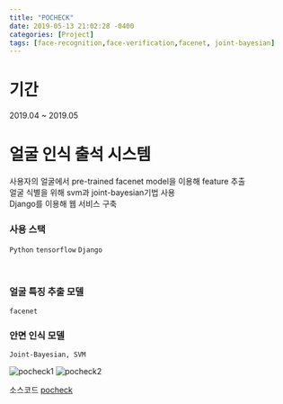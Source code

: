 ```yaml
---
title: "POCHECK"
date: 2019-05-13 21:02:28 -0400
categories: [Project]
tags: [face-recognition,face-verification,facenet, joint-bayesian]
---
```

# 기간 <br>
2019.04 ~ 2019.05

# 얼굴 인식 출석 시스템 <br>

사용자의 얼굴에서 pre-trained facenet model을 이용해 feature 추출<br>
얼굴 식별을 위해 svm과 joint-bayesian기법 사용<br>
Django를 이용해 웹 서비스 구축<br>

### 사용 스택 <br>

`Python` `tensorflow` `Django`

<br>

### 얼굴 특징 추출 모델
```
facenet 
```

### 안면 인식 모델
```
Joint-Bayesian, SVM
```

![pocheck1](https://user-images.githubusercontent.com/31815711/58609991-c1609f00-82e4-11e9-99c9-edcae9abbd5e.png)
![pocheck2](https://user-images.githubusercontent.com/31815711/58609992-c1609f00-82e4-11e9-9336-8e0cbaea4e3b.png)

소스코드 [pocheck][pocheck-gh]

[pocheck-gh]:   https://github.com/pocheck-v2/Pocheck-V2-Beta
